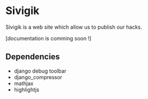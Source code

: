 Sivigik
=======

Sivigik is a web site which allow us to publish our hacks.

[documentation is comming soon !]

Dependencies
------------
- django debug toolbar
- django_compressor
- mathjax
- highlightjs